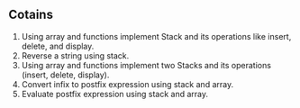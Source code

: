 ## Cotains

1. Using array and functions implement Stack and its operations like insert, delete, and display.
2. Reverse a string using stack.
3. Using array and functions implement two Stacks and its operations (insert, delete, display).
4. Convert infix to postfix expression using stack and array.
5. Evaluate postfix expression using stack and array.
